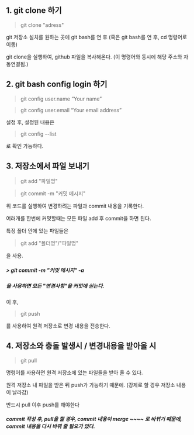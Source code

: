 ﻿## 1. git clone 하기

> git clone "adress"

git 저장소 설치를 원하는 곳에 git bash를 연 후 (혹은 git bash를 연 후, cd 명령어로 이동)

git clone을 실행하여, github 파일을 복사해온다. (이 명령어와 동시에 해당 주소와 자동연결됨.)


## 2. git bash config login 하기

> git config user.name “Your name”

> git config user.email “Your email address”

설정 후, 설정된 내용은

> git config --list 

로 확인 가능하다.


## 3. 저장소에서 파일 보내기

> git add "파일명"

> git commit -m "커밋 메시지"

위 코드를 실행하여 변경하려는 파일과 commit 내용을 기록한다.

여러개를 한번에 커밋할때는 모든 파일 add 후 commit을 하면 된다.

특정 폴더 안에 있는 파일들은

> git add "폴더명"/"파일명"

을 사용.

##### > git commit -m "커밋 메시지" -a
##### 을 사용하면 모든 "변경사항"을 커밋에 싣는다. 

이 후,

> git push

를 사용하여 원격 저장소로 변경 내용을 전송한다.


## 4. 저장소와 충돌 발생시 / 변경내용을 받아올 시

> git pull

명령어를 사용하면 원격 저장소에 있는 파일들을 받아 올 수 있다.

원격 저장소 내 파일을 받은 뒤 push가 가능하기 때문에. (강제로 할 경우 저장소 내용이 날라감)

반드시 pull 이후 push를 해야한다



##### commit 작성 후, pull을 할 경우, commit 내용이 merge ~~~~ 로 바뀌기 때문에, commit 내용을 다시 바꿔 줄 필요가 있다.